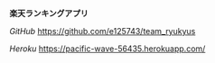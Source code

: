 **楽天ランキングアプリ**

*GitHub*
https://github.com/e125743/team_ryukyus

*Heroku*
https://pacific-wave-56435.herokuapp.com/
